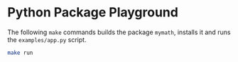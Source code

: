 # Python Package Playground

The following ``make`` commands builds the package ``mymath``, installs it and
runs the ``examples/app.py`` script.

```bash
make run
```
